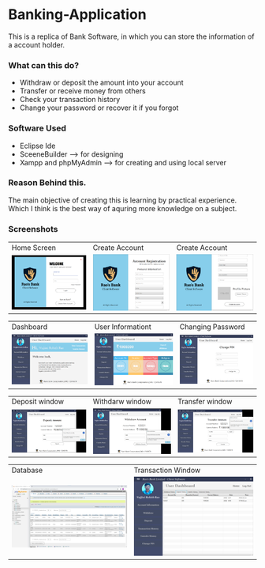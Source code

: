 # Banking-Application
This is a replica of Bank Software, in which you can store the information of a account holder.


### What can this do?
  - Withdraw or deposit the amount into your account
  - Transfer or receive money from others
  - Check your transaction history
  - Change your password or recover it if you forgot

### Software Used
  - Eclipse Ide
  - SceeneBuilder --> for designing
  - Xampp and phpMyAdmin --> for creating and using local server

### Reason Behind this.
The main objective of creating this is learning by practical experience. Which I think is the best way of aquring more knowledge on a subject. 

### Screenshots
<table>
  <tr>
    <td>Home Screen</td>
    <td>Create Account</td>
    <td>Create Account</td>
  </tr>
  <tr>
    <td><img src="ImageFiles/Home Page.png" width=300></td>
    <td><img src="ImageFiles/CreateAccount-1.png" width=300 ></td>
    <td><img src="ImageFiles/CreateAccount-2.png" width=300 ></td> 
  </tr>
 </table>
 
 <table>
  <tr>
    <td>Dashboard</td>
    <td>User Informationt</td>
    <td>Changing Password</td>
  </tr>
  <tr>
    <td><img src="ImageFiles/MainPage.png" width=300></td>
    <td><img src="ImageFiles/AccountInfo.png" width=300 ></td>
    <td><img src="ImageFiles/PasswordChangingPage.png" width=300 ></td> 
  </tr>
 </table>
 
 <table>
  <tr>
    <td>Deposit window</td>
    <td>Withdarw window</td>
    <td>Transfer window</td>
  </tr>
  <tr>
    <td><img src="ImageFiles/DepositPage.png" width=300></td>
    <td><img src="ImageFiles/WithdrawPage.png" width=300 ></td>
    <td><img src="ImageFiles/TransferPage.png" width=300 ></td> 
  </tr>
 </table>
 
  <table>
  <tr>
    <td>Database</td>
    <td>Transaction Window</td>
  </tr>
  <tr>
    <td><img src="ImageFiles/Database.png" width=450></td>
    <td><img src="ImageFiles/TransactionPage.png" width=450 ></td>
  </tr>
 </table>
 
 
